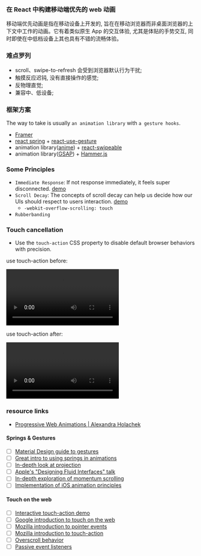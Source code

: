 ### 在 React 中构建移动端优先的 web 动画

移动端优先动画是指在移动设备上开发的, 旨在在移动浏览器而非桌面浏览器的上下文中工作的动画。它有着类似原生 App 的交互体验, 尤其是体贴的手势交互, 同时即使在中低档设备上其也具有不错的流畅体验。

### 难点罗列

* scroll、swipe-to-refresh 会受到浏览器默认行为干扰;
* 触摸反应迟钝, 没有直接操作的感觉;
* 反物理直觉;
* 兼容中、低设备;

### 框架方案

The way to take is usually `an animation library` with `a gesture hooks`.

* [Framer](https://github.com/koenbok/Framer)
* [react spring](https://github.com/react-spring/react-spring) + [react-use-gesture](https://github.com/react-spring/react-use-gesture)
* animation library([anime](https://github.com/juliangarnier/anime)) + [react-swipeable](https://github.com/dogfessional/react-swipeable)
* animation library([GSAP](https://github.com/greensock/GSAP)) + [Hammer.js](https://github.com/hammerjs/hammer.js/)

### Some Principles

* `Immediate Response`: If not response immediately, it feels super disconnected. [demo](https://mobile-first-animation.netlify.com/21)
* `Scroll Decay`: The concepts of scroll decay can help us decide how our UIs should respect to users interaction. [demo](https://mobile-first-animation.netlify.com/23)
  * `-webkit-overflow-scrolling: touch`
* `Rubberbanding`

### Touch cancellation

* Use the `touch-action` CSS property to disable default browser behaviors with precision.

use touch-action before:

![](http://with.muyunyun.cn/2389d4fa4e0e900b666b45aec2bef6f0.mp4)

use touch-action after:

![](http://with.muyunyun.cn/c606aceefb404a5acb5b850a2129ac33.mp4)

### resource links

* [Progressive Web Animations | Alexandra Holachek](https://www.youtube.com/watch?v=laPsceJ4tTY&list=PLPxbbTqCLbGHPxZpw4xj_Wwg8-fdNxJRh&index=21)

#### Springs & Gestures

- [ ] [Material Design guide to gestures](https://material.io/design/interaction/gestures.html#types-of-gestures)
- [ ] [Great intro to using springs in animations](https://medium.com/ios-os-x-development/demystifying-uikit-spring-animations-2bb868446773)
- [ ] [In-depth look at projection](https://medium.com/ios-os-x-development/gestures-in-fluid-interfaces-on-intent-and-projection-36d158db7395)
- [ ] [Apple's "Designing Fluid Interfaces" talk](https://developer.apple.com/mobile-app-examples/play/wwdc2018/803/)
- [ ] [In-depth exploration of momentum scrolling](https://ariya.io/2013/08/javascript-kinetic-scrolling-part-1)
- [ ] [Implementation of iOS animation principles](https://medium.com/@nathangitter/building-fluid-interfaces-ios-swift-9732bb934bf5)

#### Touch on the web

- [ ] [Interactive touch-action demo](https://www.chenhuijing.com/touch-action/)
- [ ] [Google introduction to touch on the web](https://developers.google.com/web/fundamentals/design-and-ux/input/touch)
- [ ] [Mozilla introduction to pointer events](https://developer.mozilla.org/en-US/docs/Web/API/Pointer_events)
- [ ] [Mozilla introduction to touch-action](https://developer.mozilla.org/en-US/docs/Web/CSS/touch-action)
- [ ] [Overscroll behavior](https://developers.google.com/web/updates/2017/11/overscroll-behavior)
- [ ] [Passive event listeners](https://developers.google.com/web/updates/2016/06/passive-event-listeners)